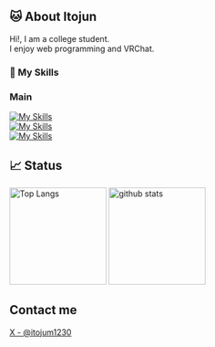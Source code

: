 ## 🐱 About Itojun
Hi!, I am a college student.  
I enjoy web programming and VRChat.

### 🌱 My Skills
### Main
[![My Skills](https://skillicons.dev/icons?i=js,html,css,ts,react)](https://skillicons.dev)  
[![My Skills](https://skillicons.dev/icons?i=vite,go,ruby,python,java)](https://skillicons.dev)  
[![My Skills](https://skillicons.dev/icons?i=androidstudio,replit,obsidian,discord,vscode)](https://skillicons.dev)  

## 📈  Status
<div> 
  <img alt="Top Langs" height="170px" src="https://github-readme-stats.vercel.app/api?username=itojum&theme=vue-dark&layout=compact" />
  <img alt="github stats" height="170px" src="https://github-readme-stats.vercel.app/api/top-langs/?username=itojum&theme=vue-dark&layout=compact" />
</div>

## Contact me
[X - @itojum1230](https://x.com/itojum1230)
